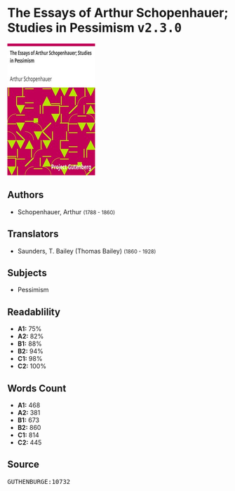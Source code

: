 # The Essays of Arthur Schopenhauer; Studies in Pessimism <kbd>v2.3.0</kbd>

![](./cover.medium.jpg "")

## Authors


 - Schopenhauer, Arthur <small>(1788 - 1860)</small>

## Translators


 - Saunders, T. Bailey (Thomas Bailey) <small>(1860 - 1928)</small>

## Subjects


 - Pessimism

## Readablility


 - **A1:** 75%
 - **A2:** 82%
 - **B1:** 88%
 - **B2:** 94%
 - **C1:** 98%
 - **C2:** 100%

## Words Count


 - **A1:** 468
 - **A2:** 381
 - **B1:** 673
 - **B2:** 860
 - **C1:** 814
 - **C2:** 445

## Source


<kbd>GUTHENBURGE:10732</kbd>

